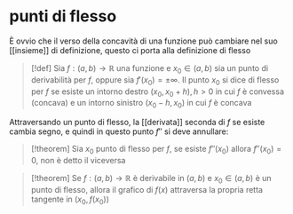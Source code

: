 # punti di flesso
È ovvio che il verso della concavità di una funzione può cambiare nel suo [[insieme]] di definizione, questo ci porta alla definizione di flesso

>[!def]
>Sia $f : (a,b)\to\mathbb R$ una funzione e $x_0 \in (a,b)$ sia un punto di derivabilità per $f$, oppure sia $f'(x_0) = \pm\infty$. Il punto $x_0$ si dice di flesso per $f$ se esiste un intorno destro $(x_0,x_0 +h),h>0$ in cui $f$ è convessa (concava) e un intorno sinistro $(x_0-h,x_0)$ in cui $f$ è concava

Attraversando un punto di flesso, la [[derivata]] seconda di $f$ se esiste cambia segno, e quindi in questo punto $f''$ si deve annullare:

>[!theorem]
>Sia $x_0$ punto di flesso per $f$, se esiste $f''(x_0)$ allora $f''(x_0) = 0$, non è detto il viceversa

>[!theorem]
>Se $f : (a,b) \to \mathbb R$ è derivabile in $(a,b)$ e $x_0\in(a,b)$ è un punto di flesso, allora il grafico di $f(x)$ attraversa la propria retta tangente in $(x_0,f(x_0))$

